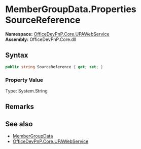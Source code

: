 # MemberGroupData.Properties SourceReference
  

**Namespace:** [OfficeDevPnP.Core.UPAWebService](OfficeDevPnP.Core.UPAWebService.md)  
**Assembly:** OfficeDevPnP.Core.dll  
## Syntax
```C#
public string SourceReference { get; set; }
```

### Property Value
Type: System.String  

## Remarks 

## See also
- [MemberGroupData](OfficeDevPnP.Core.UPAWebService.MemberGroupData.md) 
- [OfficeDevPnP.Core.UPAWebService](OfficeDevPnP.Core.UPAWebService.md)

